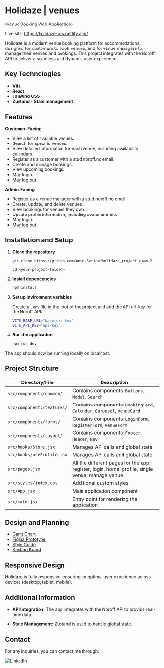 # Holidaze | venues
(Venue Booking Web Application)

Live site: <https://holidaze-a-s.netlify.app/>

Holidaze is a modern venue booking platform for accommodations, designed for customers to book venues, and for venue managers to manage their venues and bookings. This project integrates with the Noroff API to deliver a seamless and dynamic user experience.

## Key Technologies

- **Vite**
- **React**
- **Tailwind CSS**
- **Zustand - State management**

## Features

**Customer-Facing**

- View a list of available venues.
- Search for specific venues.
- View detailed information for each venue, including availability calendars.
- Register as a customer with a stud.noroff.no email.
- Create and manage bookings.
- View upcoming bookings.
- May login.
- May log out.

**Admin-Facing**

- Register as a venue manager with a stud.noroff.no email.
- Create, update, and delete venues.
- View bookings for venues they own.
- Update profile information, including avatar and bio.
- May login.
- May log out.

## Installation and Setup

1. **Clone the repository**
    ```bash
    git clone https://github.com/Anne-Serine/holidaze_project-exam-2
    ```
    ```
    cd <your-project-folder>
    ```
2. **Install dependencies**
    ```bash
    npm install
    ```
3. **Set up invironment variables**

    Create a `.env` file in the root of the project and add the API url-key for the Noroff API:
    ```bash
    VITE_BASE_URL="base-url-key"
    VITE_API_KEY="api-key"
    ```
4. **Run the application**

    ```bash
    npm run dev
    ```
The app should now be running locally on localhost.

## Project Structure

| Directory/File          | Description                                               |
|-------------------------|-----------------------------------------------------------|
| `src/components/common/`       | Contains components: `Buttons`, `Modal`, `Search` |
| `src/components/features/`       | Contains components: `BookingCard`, `Calendar`, `Carousel`, `VenueCard` |
| `src/components/forms/`       | Contains components: `LoginForm`, `RegisterForm`, `VenueForm` |
| `src/components/layout/`       | Contains components: `Footer`, `Header`, `Nav` |
| `src/hooks/Store.jsx`   | Manages API calls and global state                         |
| `src/hooks/useProfile.jsx`   | Manages API calls and global state                         |
| `src/pages.jsx`   | All the different pages for the app: register, login, home, profile, single venue, manage venue                         |
| `src/styles/index.css`  | Additional custom styles                                   |
| `src/App.jsx`           | Main application component                                |
| `src/main.jsx`          | Entry point for rendering the application                 |

## Design and Planning
- [Gantt Chart](https://github.com/users/Anne-Serine/projects/3/views/4)
- [Figma Prototype](https://www.figma.com/proto/RosHPyCxBFksAcNecl57b1/Holidaze---Project-Exam-2?node-id=1-2&t=YftwH0gEwjiAvRtp-1)
- [Style Guide](https://www.figma.com/design/RosHPyCxBFksAcNecl57b1/Holidaze---Project-Exam-2?node-id=1-3&t=YftwH0gEwjiAvRtp-1)
- [Kanban Board](https://github.com/users/Anne-Serine/projects/3/views/2)

## Responsive Design
Holidaze is fully responsive, ensuring an optimal user experience across devices (desktop, tablet, mobile).

## Additional Information

- **API Integration:** The app integrates with the Noroff API to provide real-time data.

- **State Management:** Zustand is used to handle global state.

## Contact

For any inquiries, you can contact me through:

[![LinkedIn](https://img.shields.io/badge/LinkedIn-0A66C2?style=for-the-badge&logo=linkedin&logoColor=white)](https://www.linkedin.com/in/anne-serine-johannessen-587b4024a/)
